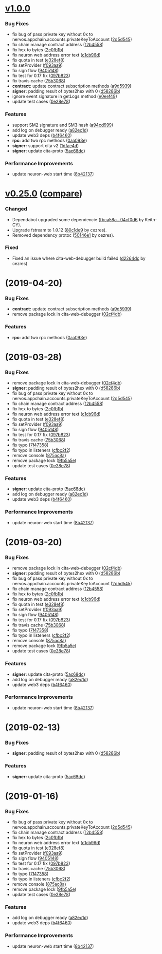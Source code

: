 # [v1.0.0](https://github.com/cryptape/cita-sdk-js/releases/tag/@cryptape/cita-sdk@1.0.0)


### Bug Fixes

* fix bug of pass private key without 0x to nervos.appchain.accounts.privateKeyToAccount ([2d5d545](https://github.com/cryptape/cita-sdk-js/commit/2d5d545df12aa229e04b4a6daf75b8a3eb903e90))
* fix chain manage contract address ([12b4558](https://github.com/cryptape/cita-sdk-js/commit/12b4558dbc6ead33f59f777cf1312ca50a8df43d))
* fix hex to bytes ([2c0fb1b](https://github.com/cryptape/cita-sdk-js/commit/2c0fb1b9f546f2f26055d7b1856c0a99f45f96f3))
* fix neuron web address error text ([c1cb96d](https://github.com/cryptape/cita-sdk-js/commit/c1cb96dc181b0b5a53c282b4e39cc6c8b79d75d0))
* fix quota in test ([e328ef8](https://github.com/cryptape/cita-sdk-js/commit/e328ef8c669552c029dc814bcde59e303a0785b6))
* fix setProvider ([f093aa9](https://github.com/cryptape/cita-sdk-js/commit/f093aa999b2fbda1d2045978feee27a3ebaab8c5))
* fix sign flow ([9405148](https://github.com/cryptape/cita-sdk-js/commit/9405148462331cf8efb21de7f7f6c3c3202e6724))
* fix test for 0.17 fix ([097b823](https://github.com/cryptape/cita-sdk-js/commit/097b82368f71de2fab08427ad7c191877927f4f7))
* fix travis cache ([75b3068](https://github.com/cryptape/cita-sdk-js/commit/75b3068fc9257fad557dd39a63b16e3203f3ee03))
* **contract:** update contract subscription methods ([a9d5939](https://github.com/cryptape/cita-sdk-js/commit/a9d59390c3f2ca430c86b268325091411c489ffc))
* **signer:** padding result of bytes2hex with 0 ([d58286b](https://github.com/cryptape/cita-sdk-js/commit/d58286b2f10417089bf5b2a806a2ee64354c0034))
* ignore event signature in getLogs method ([e0eef49](https://github.com/cryptape/cita-sdk-js/commit/e0eef499bb7b73032f9616b4d830f1667c44ce08))
* update test cases ([0e28e78](https://github.com/cryptape/cita-sdk-js/commit/0e28e786ee96aa53ab366fdc9a56c3f4211cd3b4))


### Features

* support SM2 signature and SM3 hash ([a94cd999](https://github.com/cryptape/cita-sdk-js/pull/222))
* add log on debugger ready ([a82ec1d](https://github.com/cryptape/cita-sdk-js/commit/a82ec1d4ffab37a47bde361b2b8f21fea2477d3a))
* update web3 deps ([b4f6460](https://github.com/cryptape/cita-sdk-js/commit/b4f6460ad9b1d527ea5f420c551ada0414039341))
* **rpc:** add two rpc methods ([0aa093e](https://github.com/cryptape/cita-sdk-js/commit/0aa093e2228a88b84524bc62d131228a67cd3dbe))
* **signer:** support cita v2 ([1dfae4d](https://github.com/cryptape/cita-sdk-js/commit/1dfae4d6929508966ced54fcb2d5762ac75b63dd))
* **signer:** update cita-proto ([5ac68dc](https://github.com/cryptape/cita-sdk-js/commit/5ac68dc3f5c4b6842894aea0e54ff7b3750e75ae))


### Performance Improvements

* update neuron-web start time ([8b42137](https://github.com/cryptape/cita-sdk-js/commit/8b421373ef2afe5bd0bb44d52881fbfde27cd04d))



# [v0.25.0](https://github.com/cryptape/cita-sdk-js/releases/tag/@cryptape/cita-sdk@0.25.0) ([compare](https://github.com/cryptape/cita-sdk-js/compare/@cryptape/cita-sdk@0.24.1...@cryptape/cita-sdk@0.25.0))

### Changed

* Dependabot upgraded some dependencie ([fbca58a...04cf0d6](https://github.com/cryptape/cita-sdk-js/compare/fbca58a...72c0176) by Keith-CY).
* Upgrade fstream to 1.0.12 ([80c1de9](https://github.com/cryptape/cita-sdk-js/pull/202/commits/80c1de925c2fb3f4d5b66a4145c818dc66da7a41) by cezres).
* Removed dependency protoc ([50146e1](https://github.com/cryptape/cita-sdk-js/pull/202/commits/50146e1eee19a78f4cb1c644b9179710e73ff500) by cezres).

### Fixed

* Fixed an issue where cita-web-debugger build failed ([d2264dc](https://github.com/cryptape/cita-sdk-js/pull/202/commits/d2264dcef5589ea07a6f107734d4ef60e2ac5aa2) by cezres)



#  (2019-04-20)


### Bug Fixes

* **contract:** update contract subscription methods ([a9d5939](https://github.com/cryptape/cita-sdk-js/commit/a9d5939))
* remove package lock in cita-web-debugger ([02cf4db](https://github.com/cryptape/cita-sdk-js/commit/02cf4db))


### Features

* **rpc:** add two rpc methods ([0aa093e](https://github.com/cryptape/cita-sdk-js/commit/0aa093e))



#  (2019-03-28)


### Bug Fixes

* remove package lock in cita-web-debugger ([02cf4db](https://github.com/cryptape/cita-sdk-js/commit/02cf4db))
* **signer:** padding result of bytes2hex with 0 ([d58286b](https://github.com/cryptape/cita-sdk-js/commit/d58286b))
* fix bug of pass private key without 0x to nervos.appchain.accounts.privateKeyToAccount ([2d5d545](https://github.com/cryptape/cita-sdk-js/commit/2d5d545))
* fix chain manage contract address ([12b4558](https://github.com/cryptape/cita-sdk-js/commit/12b4558))
* fix hex to bytes ([2c0fb1b](https://github.com/cryptape/cita-sdk-js/commit/2c0fb1b))
* fix neuron web address error text ([c1cb96d](https://github.com/cryptape/cita-sdk-js/commit/c1cb96d))
* fix quota in test ([e328ef8](https://github.com/cryptape/cita-sdk-js/commit/e328ef8))
* fix setProvider ([f093aa9](https://github.com/cryptape/cita-sdk-js/commit/f093aa9))
* fix sign flow ([9405148](https://github.com/cryptape/cita-sdk-js/commit/9405148))
* fix test for 0.17 fix ([097b823](https://github.com/cryptape/cita-sdk-js/commit/097b823))
* fix travis cache ([75b3068](https://github.com/cryptape/cita-sdk-js/commit/75b3068))
* fix typo ([7f47358](https://github.com/cryptape/cita-sdk-js/commit/7f47358))
* fix typo in listeners ([cfbc2f2](https://github.com/cryptape/cita-sdk-js/commit/cfbc2f2))
* remove console ([875ac8a](https://github.com/cryptape/cita-sdk-js/commit/875ac8a))
* remove package lock ([9fb5a5e](https://github.com/cryptape/cita-sdk-js/commit/9fb5a5e))
* update test cases ([0e28e78](https://github.com/cryptape/cita-sdk-js/commit/0e28e78))


### Features

* **signer:** update cita-proto ([5ac68dc](https://github.com/cryptape/cita-sdk-js/commit/5ac68dc))
* add log on debugger ready ([a82ec1d](https://github.com/cryptape/cita-sdk-js/commit/a82ec1d))
* update web3 deps ([b4f6460](https://github.com/cryptape/cita-sdk-js/commit/b4f6460))


### Performance Improvements

* update neuron-web start time ([8b42137](https://github.com/cryptape/cita-sdk-js/commit/8b42137))



#  (2019-03-20)


### Bug Fixes

* remove package lock in cita-web-debugger ([02cf4db](https://github.com/cryptape/cita-sdk-js/commit/02cf4db))
* **signer:** padding result of bytes2hex with 0 ([d58286b](https://github.com/cryptape/cita-sdk-js/commit/d58286b))
* fix bug of pass private key without 0x to nervos.appchain.accounts.privateKeyToAccount ([2d5d545](https://github.com/cryptape/cita-sdk-js/commit/2d5d545))
* fix chain manage contract address ([12b4558](https://github.com/cryptape/cita-sdk-js/commit/12b4558))
* fix hex to bytes ([2c0fb1b](https://github.com/cryptape/cita-sdk-js/commit/2c0fb1b))
* fix neuron web address error text ([c1cb96d](https://github.com/cryptape/cita-sdk-js/commit/c1cb96d))
* fix quota in test ([e328ef8](https://github.com/cryptape/cita-sdk-js/commit/e328ef8))
* fix setProvider ([f093aa9](https://github.com/cryptape/cita-sdk-js/commit/f093aa9))
* fix sign flow ([9405148](https://github.com/cryptape/cita-sdk-js/commit/9405148))
* fix test for 0.17 fix ([097b823](https://github.com/cryptape/cita-sdk-js/commit/097b823))
* fix travis cache ([75b3068](https://github.com/cryptape/cita-sdk-js/commit/75b3068))
* fix typo ([7f47358](https://github.com/cryptape/cita-sdk-js/commit/7f47358))
* fix typo in listeners ([cfbc2f2](https://github.com/cryptape/cita-sdk-js/commit/cfbc2f2))
* remove console ([875ac8a](https://github.com/cryptape/cita-sdk-js/commit/875ac8a))
* remove package lock ([9fb5a5e](https://github.com/cryptape/cita-sdk-js/commit/9fb5a5e))
* update test cases ([0e28e78](https://github.com/cryptape/cita-sdk-js/commit/0e28e78))


### Features

* **signer:** update cita-proto ([5ac68dc](https://github.com/cryptape/cita-sdk-js/commit/5ac68dc))
* add log on debugger ready ([a82ec1d](https://github.com/cryptape/cita-sdk-js/commit/a82ec1d))
* update web3 deps ([b4f6460](https://github.com/cryptape/cita-sdk-js/commit/b4f6460))


### Performance Improvements

* update neuron-web start time ([8b42137](https://github.com/cryptape/cita-sdk-js/commit/8b42137))



# (2019-02-13)

### Bug Fixes

- **signer:** padding result of bytes2hex with 0 ([d58286b](https://github.com/cryptape/cita-sdk-js/commit/d58286b))

### Features

- **signer:** update cita-proto ([5ac68dc](https://github.com/cryptape/cita-sdk-js/commit/5ac68dc))

# (2019-01-16)

### Bug Fixes

- fix bug of pass private key without 0x to nervos.appchain.accounts.privateKeyToAccount ([2d5d545](https://github.com/cryptape/cita-sdk-js/commit/2d5d545))
- fix chain manage contract address ([12b4558](https://github.com/cryptape/cita-sdk-js/commit/12b4558))
- fix hex to bytes ([2c0fb1b](https://github.com/cryptape/cita-sdk-js/commit/2c0fb1b))
- fix neuron web address error text ([c1cb96d](https://github.com/cryptape/cita-sdk-js/commit/c1cb96d))
- fix quota in test ([e328ef8](https://github.com/cryptape/cita-sdk-js/commit/e328ef8))
- fix setProvider ([f093aa9](https://github.com/cryptape/cita-sdk-js/commit/f093aa9))
- fix sign flow ([9405148](https://github.com/cryptape/cita-sdk-js/commit/9405148))
- fix test for 0.17 fix ([097b823](https://github.com/cryptape/cita-sdk-js/commit/097b823))
- fix travis cache ([75b3068](https://github.com/cryptape/cita-sdk-js/commit/75b3068))
- fix typo ([7f47358](https://github.com/cryptape/cita-sdk-js/commit/7f47358))
- fix typo in listeners ([cfbc2f2](https://github.com/cryptape/cita-sdk-js/commit/cfbc2f2))
- remove console ([875ac8a](https://github.com/cryptape/cita-sdk-js/commit/875ac8a))
- remove package lock ([9fb5a5e](https://github.com/cryptape/cita-sdk-js/commit/9fb5a5e))
- update test cases ([0e28e78](https://github.com/cryptape/cita-sdk-js/commit/0e28e78))

### Features

- add log on debugger ready ([a82ec1d](https://github.com/cryptape/cita-sdk-js/commit/a82ec1d))
- update web3 deps ([b4f6460](https://github.com/cryptape/cita-sdk-js/commit/b4f6460))

### Performance Improvements

- update neuron-web start time ([8b42137](https://github.com/cryptape/cita-sdk-js/commit/8b42137))
